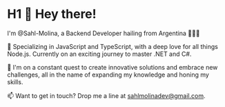 # H1 👋 Hey there! 

I'm @Sahl-Molina, a Backend Developer hailing from Argentina 🌟🌟🌟

💛 Specializing in JavaScript and TypeScript, with a deep love for all things Node.js. Currently on an exciting journey to master .NET and C#.

🚀 I'm on a constant quest to create innovative solutions and embrace new challenges, all in the name of expanding my knowledge and honing my skills.

📫 Want to get in touch? Drop me a line at sahlmolinadev@gmail.com.

<!---
Sahl-Molina/Sahl-Molina is a ✨ special ✨ repository because its `README.md` (this file) appears on your GitHub profile.
You can click the Preview link to take a look at your changes.
--->
